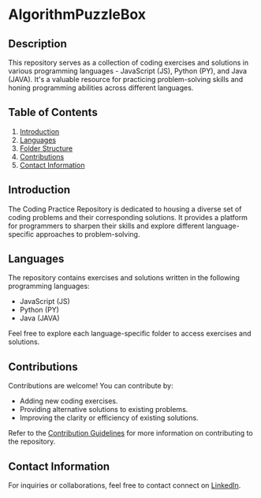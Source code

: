 # AlgorithmPuzzleBox

## Description

This repository serves as a collection of coding exercises and solutions in various programming languages - JavaScript (JS), Python (PY), and Java (JAVA). It's a valuable resource for practicing problem-solving skills and honing programming abilities across different languages.

## Table of Contents

1. [Introduction](#introduction)
2. [Languages](#languages)
3. [Folder Structure](#folder-structure)
4. [Contributions](#contributions)
5. [Contact Information](#contact-information)

## Introduction

The Coding Practice Repository is dedicated to housing a diverse set of coding problems and their corresponding solutions. It provides a platform for programmers to sharpen their skills and explore different language-specific approaches to problem-solving.

## Languages

The repository contains exercises and solutions written in the following programming languages:

- JavaScript (JS)
- Python (PY)
- Java (JAVA)

Feel free to explore each language-specific folder to access exercises and solutions.

## Contributions

Contributions are welcome! You can contribute by:

- Adding new coding exercises.
- Providing alternative solutions to existing problems.
- Improving the clarity or efficiency of existing solutions.

Refer to the [Contribution Guidelines](CONTRIBUTING.md) for more information on contributing to the repository.


## Contact Information

For inquiries or collaborations, feel free to contact connect on [LinkedIn](https://www.linkedin.com/in/wesley-sanchez/).
